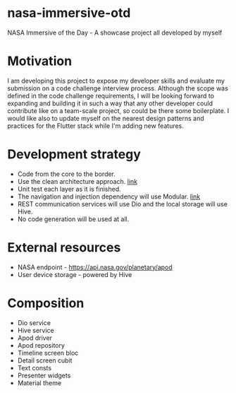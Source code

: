 # nasa-immersive-otd
NASA Immersive of the Day - A showcase project all developed by myself

# Motivation
I am developing this project to expose my developer skills and evaluate my submission on a code challenge interview process. Although the scope was defined in the code challenge requirements, I will be looking forward to expanding and building it in such a way that any other developer could contribute like on a team-scale project, so could be there some boilerplate. I would like also to update myself on the nearest design patterns and practices for the Flutter stack while I'm adding new features.

# Development strategy
- Code from the core to the border.
- Use the clean architecture approach. [link](https://github.com/Flutterando/Clean-Dart)
- Unit test each layer as it is finished.
- The navigation and injection dependency will use Modular. [link](https://pub.dev/packages/flutter_modular)
- REST communication services will use Dio and the local storage will use Hive.
- No code generation will be used at all.

# External resources
- NASA endpoint - https://api.nasa.gov/planetary/apod
- User device storage - powered by Hive

# Composition
- Dio service
- Hive service
- Apod driver
- Apod repository
- Timeline screen bloc
- Detail screen cubit
- Text consts
- Presenter widgets
- Material theme
